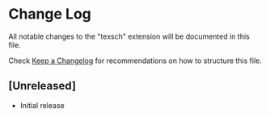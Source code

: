 # Change Log

All notable changes to the "texsch" extension will be documented in this file.

Check [Keep a Changelog](http://keepachangelog.com/) for recommendations on how to structure this file.

## [Unreleased]

- Initial release